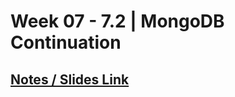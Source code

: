 # **Week 07 - 7.2 | MongoDB Continuation**


## [Notes / Slides Link](https://petal-estimate-4e9.notion.site/Databases-and-MongoDb-1017dfd107358065a996cda5ed89682e)